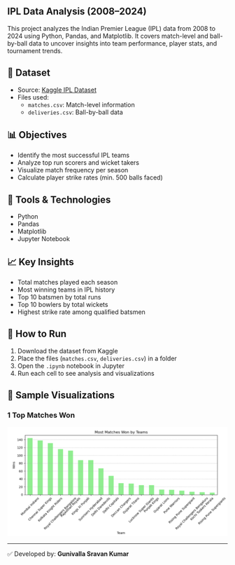 ## IPL Data Analysis (2008–2024)

This project analyzes the Indian Premier League (IPL) data from 2008 to 2024 using Python, Pandas, and Matplotlib. It covers match-level and ball-by-ball data to uncover insights into team performance, player stats, and tournament trends.

## 📁 Dataset
- Source: [Kaggle IPL Dataset](https://www.kaggle.com/datasets)
- Files used:
  - `matches.csv`: Match-level information
  - `deliveries.csv`: Ball-by-ball data

## 📊 Objectives
- Identify the most successful IPL teams
- Analyze top run scorers and wicket takers
- Visualize match frequency per season
- Calculate player strike rates (min. 500 balls faced)

## 🧪 Tools & Technologies
- Python
- Pandas
- Matplotlib
- Jupyter Notebook

## 📈 Key Insights
- Total matches played each season
- Most winning teams in IPL history
- Top 10 batsmen by total runs
- Top 10 bowlers by total wickets
- Highest strike rate among qualified batsmen

## 📌 How to Run
1. Download the dataset from Kaggle
2. Place the files (`matches.csv`, `deliveries.csv`) in a folder
3. Open the `.ipynb` notebook in Jupyter
4. Run each cell to see analysis and visualizations

## 📸 Sample Visualizations
### 1 Top Matches Won
![Top Matches Won](https://github.com/sravan-38/IPL-Data-Analysis/blob/main/images/Top_Matches_Won.png.png)

---

✅ Developed by: **Gunivalla Sravan Kumar**
